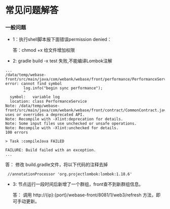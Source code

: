# 常见问题解答

### 一般问题
* 1：执行shell脚本报下面错误permission denied： 

   答：chmod +x 给文件增加权限
   
* 2: gradle build -x test 失败,不能编译Lombok注解
```
...
/data/temp/webase-front/src/main/java/com/webank/webase/front/performance/PerformanceService.java:167: error: cannot find symbol
        log.info("begin sync performance");
        ^
  symbol:   variable log
  location: class PerformanceService
Note: /data/temp/webase-front/src/main/java/com/webank/webase/front/contract/CommonContract.java uses or overrides a deprecated API.
Note: Recompile with -Xlint:deprecation for details.
Note: Some input files use unchecked or unsafe operations.
Note: Recompile with -Xlint:unchecked for details.
100 errors

> Task :compileJava FAILED

FAILURE: Build failed with an exception.
...
```

  答： 修改 build.gradle文件，将以下代码的注释去掉
```
 //annotationProcessor 'org.projectlombok:lombok:1.18.6'
```

   
* 3: 节点运行一段时间后新增了一个群组，front查不到新群组信息。 
 
   答： 调用 http://{ip}:{port}/webase-front/8081/1/web3/refresh 方法，即可手动更新。